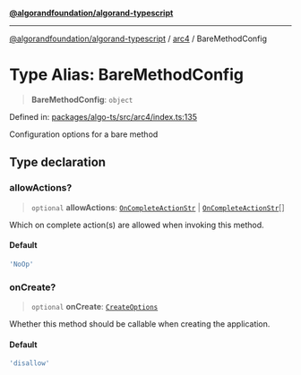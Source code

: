 [**@algorandfoundation/algorand-typescript**](../../README.md)

***

[@algorandfoundation/algorand-typescript](../../README.md) / [arc4](../README.md) / BareMethodConfig

# Type Alias: BareMethodConfig

> **BareMethodConfig**: `object`

Defined in: [packages/algo-ts/src/arc4/index.ts:135](https://github.com/algorandfoundation/puya-ts/blob/main/packages/algo-ts/src/arc4/index.ts#L135)

Configuration options for a bare method

## Type declaration

### allowActions?

> `optional` **allowActions**: [`OnCompleteActionStr`](OnCompleteActionStr.md) \| [`OnCompleteActionStr`](OnCompleteActionStr.md)[]

Which on complete action(s) are allowed when invoking this method.

#### Default

```ts
'NoOp'
```

### onCreate?

> `optional` **onCreate**: [`CreateOptions`](CreateOptions.md)

Whether this method should be callable when creating the application.

#### Default

```ts
'disallow'
```
